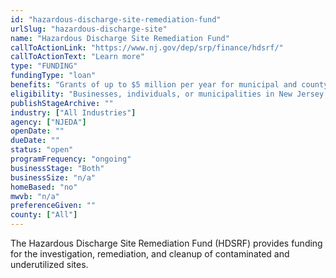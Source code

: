 ```yaml
---
id: "hazardous-discharge-site-remediation-fund"
urlSlug: "hazardous-discharge-site"
name: "Hazardous Discharge Site Remediation Fund"
callToActionLink: "https://www.nj.gov/dep/srp/finance/hdsrf/"
callToActionText: "Learn more"
type: "FUNDING"
fundingType: "loan"
benefits: "Grants of up to $5 million per year for municipal and county redevelopment authorities. Loans up to $500,000 per year for private entities and $2 million per year for public entities. $10 million is also available each year to support recreation/conservation, renewable energy, and affordable housing projects. Funds are for environmental assessment, investigation, and remediation activities.  Hazardous Discharge Site Remediation Fund (HDSRF) funds can also be leveraged to obtain funds from other sources such as U.S. Environmental Protection Agency (USEPA)."
eligibility: "Businesses, individuals, or municipalities in New Jersey that are performing remediation or cleanup of contaminated and underutilized sites."
publishStageArchive: ""
industry: ["All Industries"]
agency: ["NJEDA"]
openDate: ""
dueDate: ""
status: "open"
programFrequency: "ongoing"
businessStage: "Both"
businessSize: "n/a"
homeBased: "no"
mwvb: "n/a"
preferenceGiven: ""
county: ["All"]
---
```


The Hazardous Discharge Site Remediation Fund (HDSRF) provides funding for the investigation, remediation, and cleanup of contaminated and underutilized sites.
